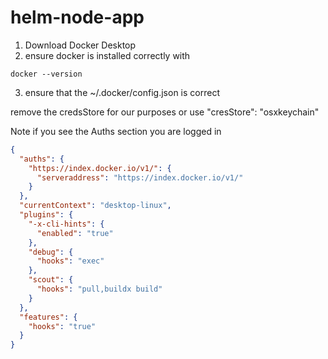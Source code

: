 # helm-node-app


1. Download Docker Desktop
2. ensure docker is installed correctly with

```docker --version ```

3. ensure that the ~/.docker/config.json is correct

remove the credsStore for our purposes or use "cresStore": "osxkeychain"

Note if you see the Auths section you are logged in

```JSON
{
  "auths": {
    "https://index.docker.io/v1/": {
      "serveraddress": "https://index.docker.io/v1/"
    }
  },
  "currentContext": "desktop-linux",
  "plugins": {
    "-x-cli-hints": {
      "enabled": "true"
    },
    "debug": {
      "hooks": "exec"
    },
    "scout": {
      "hooks": "pull,buildx build"
    }
  },
  "features": {
    "hooks": "true"
  }
}
````